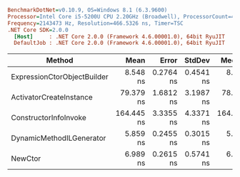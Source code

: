``` ini

BenchmarkDotNet=v0.10.9, OS=Windows 8.1 (6.3.9600)
Processor=Intel Core i5-5200U CPU 2.20GHz (Broadwell), ProcessorCount=4
Frequency=2143473 Hz, Resolution=466.5326 ns, Timer=TSC
.NET Core SDK=2.0.0
  [Host]     : .NET Core 2.0.0 (Framework 4.6.00001.0), 64bit RyuJIT
  DefaultJob : .NET Core 2.0.0 (Framework 4.6.00001.0), 64bit RyuJIT


```
 |                      Method |       Mean |     Error |    StdDev |     Median |
 |---------------------------- |-----------:|----------:|----------:|-----------:|
 | ExpressionCtorObjectBuilder |   8.548 ns | 0.2764 ns | 0.4541 ns |   8.608 ns |
 |     ActivatorCreateInstance |  79.379 ns | 1.6812 ns | 3.1987 ns |  78.890 ns |
 |       ConstructorInfoInvoke | 164.445 ns | 3.3355 ns | 4.3371 ns | 164.016 ns |
 |    DynamicMethodILGenerator |   5.859 ns | 0.2455 ns | 0.3015 ns |   5.819 ns |
 |                     NewCtor |   6.989 ns | 0.2615 ns | 0.5741 ns |   6.756 ns |
